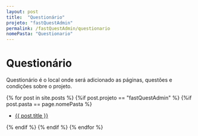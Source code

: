 ```yaml
---
layout: post
title:  "Questionário"
projeto: "fastQuestAdmin"
permalink: /fastQuestAdmin/questionario
nomePasta: "Questionario"
---
```

# Questionário

Questionário é o local onde será adicionado as páginas, questões e condições sobre o projeto.

<div class="row">    
    {% for post in site.posts %}
        {%if post.projeto == "fastQuestAdmin" %}
            {%if post.pasta == page.nomePasta %}  
            <ul  class="4u 6u$(small)">
                <li>
                    <a href="{{ site.baseurl}}{{ post.url}}">{{ post.title }}</a>  
                </li>
            </ul>
            {% endif %}
        {% endif %}
    {% endfor %}    
</div>           